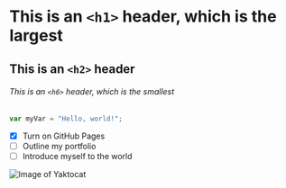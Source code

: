 # This is an `<h1>` header, which is the largest

## This is an `<h2>` header

###### This is an `<h6>` header, which is the smallest
``` javascript
var myVar = "Hello, world!";
```

- [x] Turn on GitHub Pages
- [ ] Outline my portfolio
- [ ] Introduce myself to the world

![Image of Yaktocat](https://octodex.github.com/images/yaktocat.png)

